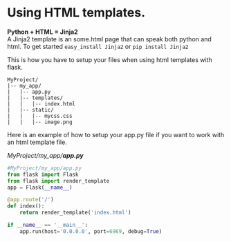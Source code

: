 
# Using HTML templates.  
**Python + HTML = Jinja2**  
A Jinja2 template is an some.html page that can speak both python and html.
To get started  `easy_install Jinja2` or `pip install Jinja2`

This is how you have to setup your files when using html templates with flask.
```
MyProject/
|-- my_app/
|   |-- app.py
|   |-- templates/
|   |   |-- index.html
|   |-- static/
|   |   |-- mycss.css
|   |   |-- image.png
```
Here is an example of how to setup your app.py file if you want to work with an html template file.  

*MyProject/my_app/**app.py***
```python
#MyProject/my_app/app.py
from flask import Flask
from flask import render_template
app = Flask(__name__)

@app.route('/')
def index():
    return render_template('index.html')

if __name__ == '__main__':
    app.run(host='0.0.0.0', port=6969, debug=True)
```


